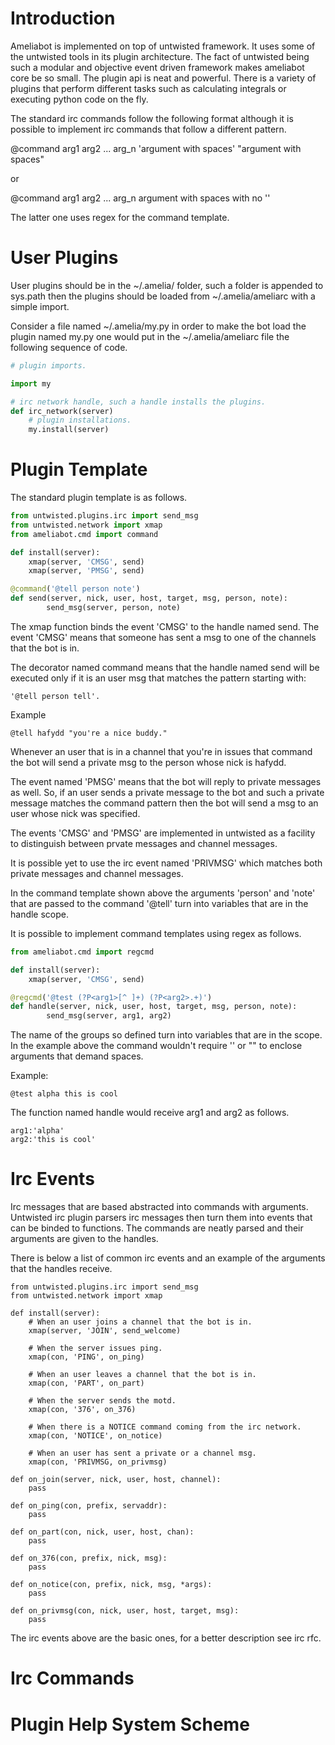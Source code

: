 Introduction
============

Ameliabot is implemented on top of untwisted framework. It uses some of the untwisted tools in its plugin architecture. The fact of untwisted
being such a modular and objective event driven framework makes ameliabot core be so small. The plugin api is neat and powerful.
There is a variety of plugins that perform different tasks such as calculating integrals or executing python code on the fly.

The standard irc commands follow the following format although it is possible to implement irc commands that follow a different pattern.

@command arg1 arg2 ... arg_n 'argument with spaces' "argument with spaces"

or

@command arg1 arg2 ... arg_n argument with spaces with no '' 

The latter one uses regex for the command template.

User Plugins
============

User plugins should be in the ~/.amelia/ folder, such a folder is appended to sys.path then the plugins should be
loaded from ~/.amelia/ameliarc with a simple import.

Consider a file named ~/.amelia/my.py in order to make the bot load the plugin named my.py one would put
in the ~/.amelia/ameliarc file the following sequence of code.

~~~python
# plugin imports.

import my

# irc network handle, such a handle installs the plugins.
def irc_network(server)
    # plugin installations.
    my.install(server)
~~~

Plugin Template
===============

The standard plugin template is as follows.

~~~python
from untwisted.plugins.irc import send_msg
from untwisted.network import xmap
from ameliabot.cmd import command

def install(server):
    xmap(server, 'CMSG', send)
    xmap(server, 'PMSG', send)

@command('@tell person note')
def send(server, nick, user, host, target, msg, person, note):
        send_msg(server, person, note)
~~~

The xmap function binds the event 'CMSG' to the handle named send. The event 'CMSG' means
that someone has sent a msg to one of the channels that the bot is in.

The decorator named command means that the handle named send will be executed only if it is 
an user msg that matches the pattern starting with:

~~~
'@tell person tell'.
~~~

Example

~~~
@tell hafydd "you're a nice buddy."
~~~

Whenever an user that is in a channel that you're in issues that command
the bot will send a private msg to the person whose nick is hafydd.

The event named 'PMSG' means that the bot will reply to private messages as well. So, if an user
sends a private message to the bot and such a private message matches the command pattern then
the bot will send a msg to an user whose nick was specified.

The events 'CMSG' and 'PMSG' are implemented in untwisted as a facility to distinguish between 
prvate messages and channel messages.

It is possible yet to use the irc event named 'PRIVMSG' which matches both private messages and channel messages.

In the command template shown above the arguments 'person' and 'note' that are passed to the command '@tell'
turn into variables that are in the handle scope.

It is possible to implement command templates using regex as follows.

~~~python
from ameliabot.cmd import regcmd

def install(server):
    xmap(server, 'CMSG', send)

@regcmd('@test (?P<arg1>[^ ]+) (?P<arg2>.+)')
def handle(server, nick, user, host, target, msg, person, note):
        send_msg(server, arg1, arg2)
~~~

The name of the groups so defined turn into variables that are in the scope.
In the example above the command wouldn't require '' or "" to enclose arguments that demand spaces. 

Example:

~~~
@test alpha this is cool
~~~

The function named handle would receive arg1 and arg2 as follows.

~~~
arg1:'alpha'
arg2:'this is cool'
~~~

Irc Events
==========

Irc messages that are based abstracted into commands with arguments. Untwisted irc plugin parsers irc messages
then turn them into events that can be binded to functions. The commands are neatly parsed and their arguments
are given to the handles.

There is below a list of common irc events and an example of the arguments that the handles receive.

~~~
from untwisted.plugins.irc import send_msg
from untwisted.network import xmap

def install(server):
    # When an user joins a channel that the bot is in.
    xmap(server, 'JOIN', send_welcome)
    
    # When the server issues ping.
    xmap(con, 'PING', on_ping)

    # When an user leaves a channel that the bot is in.
    xmap(con, 'PART', on_part)

    # When the server sends the motd.
    xmap(con, '376', on_376)

    # When there is a NOTICE command coming from the irc network.
    xmap(con, 'NOTICE', on_notice)

    # When an user has sent a private or a channel msg.
    xmap(con, 'PRIVMSG, on_privmsg)

def on_join(server, nick, user, host, channel):
    pass

def on_ping(con, prefix, servaddr):
    pass

def on_part(con, nick, user, host, chan):
    pass

def on_376(con, prefix, nick, msg):
    pass

def on_notice(con, prefix, nick, msg, *args):
    pass

def on_privmsg(con, nick, user, host, target, msg):
    pass
~~~

The irc events above are the basic ones, for a better description see irc rfc.

Irc Commands
============

Plugin Help System Scheme
=========================







